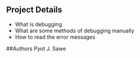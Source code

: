 ## Project Details
   * What is debugging
   * What are some methods of debugging manually
   * How to read the error messages

##Authors
Pyot J. Sawe

